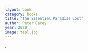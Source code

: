 ```yaml
---
layout: book
category: books
title: "The Essential Paradise Lost"
author: Peter Carey
year: 2020
image: tepl.jpg
---
```

.
